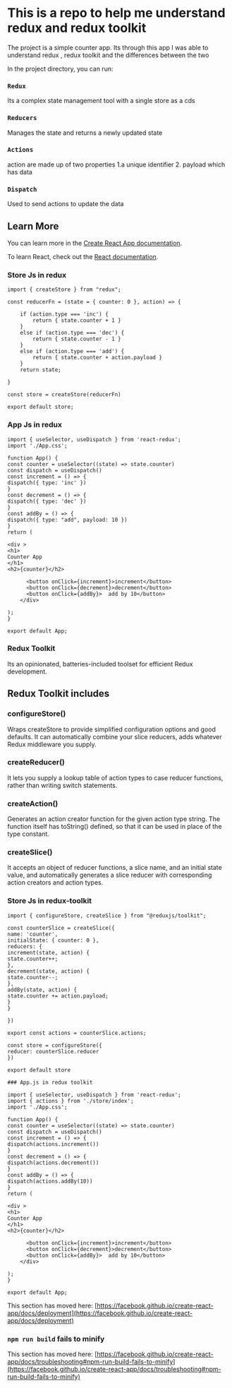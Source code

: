# This is a repo to help me understand redux and redux toolkit

The project is a simple counter app. Its through this app I was able to understand redux , redux toolkit and the differences between the two

In the project directory, you can run:

### `Redux`

Its a complex state management tool with a single store as a cds

### `Reducers`

Manages the state and returns a newly updated state

### `Actions`

action are made up of two properties
1.a unique identifier 2. payload which has data

### `Dispatch`

Used to send actions to update the data

## Learn More

You can learn more in the [Create React App documentation](https://facebook.github.io/create-react-app/docs/getting-started).

To learn React, check out the [React documentation](https://reactjs.org/).

### Store Js in redux

```
import { createStore } from "redux";

const reducerFn = (state = { counter: 0 }, action) => {

    if (action.type === 'inc') {
        return { state.counter + 1 }
    }
    else if (action.type === 'dec') {
        return { state.counter - 1 }
    }
    else if (action.type === 'add') {
        return { state.counter + action.payload }
    }
    return state;

}

const store = createStore(reducerFn)

export default store;

```

### App Js in redux

```
import { useSelector, useDispatch } from 'react-redux';
import './App.css';

function App() {
const counter = useSelector((state) => state.counter)
const dispatch = useDispatch()
const increment = () => {
dispatch({ type: 'inc' })
}
const decrement = () => {
dispatch({ type: 'dec' })
}
const addBy = () => {
dispatch({ type: "add", payload: 10 })
}
return (

<div >
<h1>
Counter App
</h1>
<h2>{counter}</h2>

      <button onClick={increment}>increment</button>
      <button onClick={decrement}>decrement</button>
      <button onClick={addBy}>  add by 10</button>
    </div>

);
}

export default App;
```

### Redux Toolkit

Its an opinionated, batteries-included toolset for efficient Redux development.

## Redux Toolkit includes

### configureStore()

Wraps createStore to provide simplified configuration options and good defaults. It can automatically combine your slice reducers, adds whatever Redux middleware you supply.

### createReducer()

It lets you supply a lookup table of action types to case reducer functions, rather than writing switch statements.

### createAction()

Generates an action creator function for the given action type string. The function itself has toString() defined, so that it can be used in place of the type constant.

### createSlice()

It accepts an object of reducer functions, a slice name, and an initial state value, and automatically generates a slice reducer with corresponding action creators and action types.

### Store Js in redux-toolkit

```
import { configureStore, createSlice } from "@reduxjs/toolkit";

const counterSlice = createSlice({
name: 'counter',
initialState: { counter: 0 },
reducers: {
increment(state, action) {
state.counter++;
},
decrement(state, action) {
state.counter--;
},
addBy(state, action) {
state.counter += action.payload;
}
}

})

export const actions = counterSlice.actions;

const store = configureStore({
reducer: counterSlice.reducer
})

export default store

### App.js in redux toolkit

import { useSelector, useDispatch } from 'react-redux';
import { actions } from './store/index';
import './App.css';

function App() {
const counter = useSelector((state) => state.counter)
const dispatch = useDispatch()
const increment = () => {
dispatch(actions.increment())
}
const decrement = () => {
dispatch(actions.decrement())
}
const addBy = () => {
dispatch(actions.addBy(10))
}
return (

<div >
<h1>
Counter App
</h1>
<h2>{counter}</h2>

      <button onClick={increment}>increment</button>
      <button onClick={decrement}>decrement</button>
      <button onClick={addBy}>  add by 10</button>
    </div>

);
}

export default App;
```

This section has moved here: [https://facebook.github.io/create-react-app/docs/deployment](https://facebook.github.io/create-react-app/docs/deployment)

### `npm run build` fails to minify

This section has moved here: [https://facebook.github.io/create-react-app/docs/troubleshooting#npm-run-build-fails-to-minify](https://facebook.github.io/create-react-app/docs/troubleshooting#npm-run-build-fails-to-minify)
